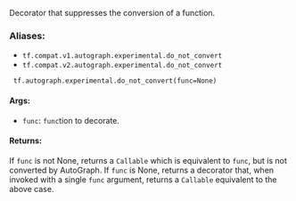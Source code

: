 Decorator that suppresses the conversion of a function.
### Aliases:
- `tf.compat.v1.autograph.experimental.do_not_convert`
- `tf.compat.v2.autograph.experimental.do_not_convert`

```
 tf.autograph.experimental.do_not_convert(func=None)
```
#### Args:
- `func`: `func`tion to decorate.
#### Returns:
If `func` is not None, returns a `Callable` which is equivalent to `func`, but is not converted by AutoGraph. If `func` is None, returns a decorator that, when invoked with a single `func` argument, returns a `Callable` equivalent to the above case.
